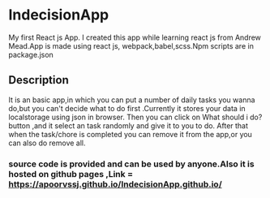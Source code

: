 # IndecisionApp

My first React js App. I created this app while learning react js from Andrew Mead.App is made using react js, webpack,babel,scss.Npm scripts are in package.json

## Description 
It is an basic app,in which you can put a number of daily tasks you wanna do,but you can't decide what to do first  .Currently it stores your data in localstorage using json in browser.
Then you can click on What should i do? button ,and it select an task randomly and give it to you to do.
After that when the task/chore is completed you can remove it from the app,or you can also do remove all.

### source code is provided and can be used by anyone.Also it is hosted on github pages ,Link = https://apoorvssj.github.io/IndecisionApp.github.io/
